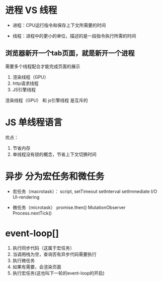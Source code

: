 # 进程 VS 线程

- 进程：CPU运行指令和保存上下文所需要的时间

- 线程：进程中的更小的单位，描述的是一段指令执行所需的时间

## 浏览器新开一个tab页面，就是新开一个进程
需要多个线程配合才能完成页面的展示
1. 渲染线程（GPU）
2. http请求线程
3. JS引擎线程

渲染线程（GPU） 和 js引擎线程 是互斥的

# JS 单线程语言
优点：
1. 节省内存
2. 单线程没有锁的概念，节省上下文切换时间


# 异步 分为宏任务和微任务
- 宏任务（macrotask）：
script,
setTimeout
setInterval
setImmediate
I/O
UI-rendering


- 微任务（microtask）
promise.then()
MutationObserver
Process.nextTick()

# event-loop[]
1. 执行同步代码（这属于宏任务）
2. 当调用栈为空，查询否有异步代码需要执行
3. 执行微任务
4. 如果有需要，会渲染页面
5. 执行宏任务(这也叫下一轮的event-loop的开启)